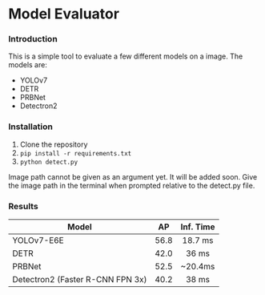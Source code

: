 # Model Evaluator

### Introduction

This is a simple tool to evaluate a few different models on a image. The models are:
- YOLOv7
- DETR
- PRBNet
- Detectron2 

### Installation

1. Clone the repository
2. `pip install -r requirements.txt`
3. `python detect.py`

Image path cannot be given as an argument yet. It will be added soon. Give the image path in the terminal when prompted relative to the detect.py file.

### Results

| Model                           | AP     | Inf. Time             | 
| ---                             |:------:| :---:                 |
| YOLOv7-E6E                      |  56.8  |    18.7 ms  |
| DETR                            |  42.0  |    36 ms              |
| PRBNet                          |  52.5  |    ~20.4ms            |
| Detectron2 (Faster R-CNN FPN 3x)|  40.2  |   38 ms               | 
